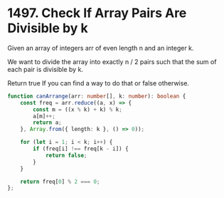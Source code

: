 # 1497. Check If Array Pairs Are Divisible by k

Given an array of integers arr of even length n and an integer k.

We want to divide the array into exactly n / 2 pairs such that the sum of each pair is divisible by k.

Return true If you can find a way to do that or false otherwise.

```ts
function canArrange(arr: number[], k: number): boolean {
    const freq = arr.reduce((a, x) => {
        const m = ((x % k) + k) % k;
        a[m]++;
        return a;
    }, Array.from({ length: k }, () => 0));

    for (let i = 1; i < k; i++) {
        if (freq[i] !== freq[k - i]) {
            return false;
        }
    }

    return freq[0] % 2 === 0;
};
```
